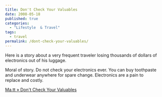 ```yaml
---
title: Don't Check Your Valuables
date: 2008-05-18
published: true
categories:
  - "Lifestyle  & Travel"
tags:
  - travel
permalink: /dont-check-your-valuables/
---
```

Here is a story about a very frequent traveler losing thousands of dollars of electronics out of his luggage.

Moral of story. Do not check your electronics ever. You can buy toothpaste and underwear anywhere for spare change. Electronics are a pain to replace and costly.

[Ma.tt » Don't Check Your Valuables](http://ma.tt/2008/05/dont-check-your-valuables/)